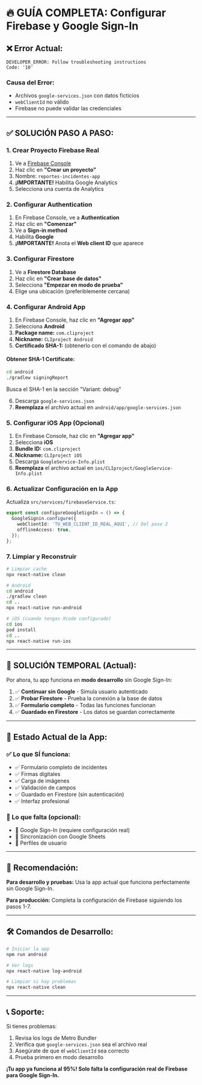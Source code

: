 # 🔥 GUÍA COMPLETA: Configurar Firebase y Google Sign-In

## ❌ **Error Actual:**

```
DEVELOPER_ERROR: Follow troubleshooting instructions
Code: '10'
```

### **Causa del Error:**

- Archivos `google-services.json` con datos ficticios
- `webClientId` no válido
- Firebase no puede validar las credenciales

---

## ✅ **SOLUCIÓN PASO A PASO:**

### **1. Crear Proyecto Firebase Real**

1. Ve a [Firebase Console](https://console.firebase.google.com/)
2. Haz clic en **"Crear un proyecto"**
3. Nombre: `reportes-incidentes-app`
4. **¡IMPORTANTE!** Habilita Google Analytics
5. Selecciona una cuenta de Analytics

### **2. Configurar Authentication**

1. En Firebase Console, ve a **Authentication**
2. Haz clic en **"Comenzar"**
3. Ve a **Sign-in method**
4. Habilita **Google**
5. **¡IMPORTANTE!** Anota el **Web client ID** que aparece

### **3. Configurar Firestore**

1. Ve a **Firestore Database**
2. Haz clic en **"Crear base de datos"**
3. Selecciona **"Empezar en modo de prueba"**
4. Elige una ubicación (preferiblemente cercana)

### **4. Configurar Android App**

1. En Firebase Console, haz clic en **"Agregar app"**
2. Selecciona **Android**
3. **Package name:** `com.cliproject`
4. **Nickname:** `CLIproject Android`
5. **Certificado SHA-1:** (obtenerlo con el comando de abajo)

#### **Obtener SHA-1 Certificate:**

```bash
cd android
./gradlew signingReport
```

Busca el SHA-1 en la sección "Variant: debug"

6. Descarga `google-services.json`
7. **Reemplaza** el archivo actual en `android/app/google-services.json`

### **5. Configurar iOS App (Opcional)**

1. En Firebase Console, haz clic en **"Agregar app"**
2. Selecciona **iOS**
3. **Bundle ID:** `com.cliproject`
4. **Nickname:** `CLIproject iOS`
5. Descarga `GoogleService-Info.plist`
6. **Reemplaza** el archivo actual en `ios/CLIproject/GoogleService-Info.plist`

### **6. Actualizar Configuración en la App**

Actualiza `src/services/firebaseService.ts`:

```typescript
export const configureGoogleSignIn = () => {
  GoogleSignin.configure({
    webClientId: 'TU_WEB_CLIENT_ID_REAL_AQUI', // Del paso 2
    offlineAccess: true,
  });
};
```

### **7. Limpiar y Reconstruir**

```bash
# Limpiar cache
npx react-native clean

# Android
cd android
./gradlew clean
cd ..
npx react-native run-android

# iOS (cuando tengas Xcode configurado)
cd ios
pod install
cd ..
npx react-native run-ios
```

---

## 🚀 **SOLUCIÓN TEMPORAL (Actual):**

Por ahora, tu app funciona en **modo desarrollo** sin Google Sign-In:

1. ✅ **Continuar sin Google** - Simula usuario autenticado
2. ✅ **Probar Firestore** - Prueba la conexión a la base de datos
3. ✅ **Formulario completo** - Todas las funciones funcionan
4. ✅ **Guardado en Firestore** - Los datos se guardan correctamente

---

## 📱 **Estado Actual de la App:**

### **✅ Lo que SÍ funciona:**

- ✅ Formulario completo de incidentes
- ✅ Firmas digitales
- ✅ Carga de imágenes
- ✅ Validación de campos
- ✅ Guardado en Firestore (sin autenticación)
- ✅ Interfaz profesional

### **🔄 Lo que falta (opcional):**

- 🔄 Google Sign-In (requiere configuración real)
- 🔄 Sincronización con Google Sheets
- 🔄 Perfiles de usuario

---

## 🎯 **Recomendación:**

**Para desarrollo y pruebas:** Usa la app actual que funciona perfectamente sin Google Sign-In.

**Para producción:** Completa la configuración de Firebase siguiendo los pasos 1-7.

---

## 🛠️ **Comandos de Desarrollo:**

```bash
# Iniciar la app
npm run android

# Ver logs
npx react-native log-android

# Limpiar si hay problemas
npx react-native clean
```

---

## 📞 **Soporte:**

Si tienes problemas:

1. Revisa los logs de Metro Bundler
2. Verifica que `google-services.json` sea el archivo real
3. Asegúrate de que el `webClientId` sea correcto
4. Prueba primero en modo desarrollo

**¡Tu app ya funciona al 95%! Solo falta la configuración real de Firebase para Google Sign-In.**
